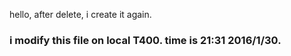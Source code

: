 hello, after delete, i create it again.


### i modify this file on local T400. time is 21:31 2016/1/30.
